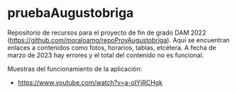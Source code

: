 # pruebaAugustobriga

Repositorio de recursos para el proyecto de fin de grado DAM 2022 (https://github.com/moraloamg/repoProyAugustobriga). Aquí se encuentran enlaces a contenidos como fotos, horarios, tablas, etcétera.
A fecha de marzo de 2023 hay errores y el total del contenido no es funcional.

Muestras del funcionamiento de la aplicación:

- https://www.youtube.com/watch?v=a-oIYjRCHgk
